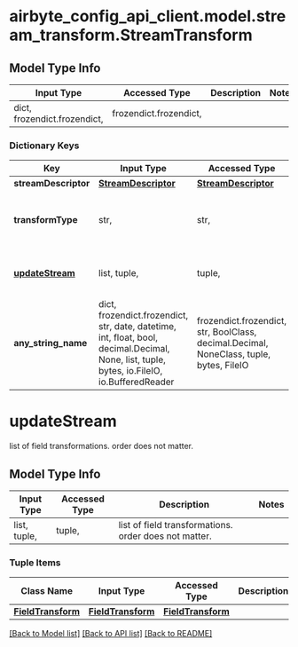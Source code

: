 # airbyte_config_api_client.model.stream_transform.StreamTransform

## Model Type Info
Input Type | Accessed Type | Description | Notes
------------ | ------------- | ------------- | -------------
dict, frozendict.frozendict,  | frozendict.frozendict,  |  | 

### Dictionary Keys
Key | Input Type | Accessed Type | Description | Notes
------------ | ------------- | ------------- | ------------- | -------------
**streamDescriptor** | [**StreamDescriptor**](StreamDescriptor.md) | [**StreamDescriptor**](StreamDescriptor.md) |  | 
**transformType** | str,  | str,  |  | must be one of ["add_stream", "remove_stream", "update_stream", ] 
**[updateStream](#updateStream)** | list, tuple,  | tuple,  | list of field transformations. order does not matter. | [optional] 
**any_string_name** | dict, frozendict.frozendict, str, date, datetime, int, float, bool, decimal.Decimal, None, list, tuple, bytes, io.FileIO, io.BufferedReader | frozendict.frozendict, str, BoolClass, decimal.Decimal, NoneClass, tuple, bytes, FileIO | any string name can be used but the value must be the correct type | [optional]

# updateStream

list of field transformations. order does not matter.

## Model Type Info
Input Type | Accessed Type | Description | Notes
------------ | ------------- | ------------- | -------------
list, tuple,  | tuple,  | list of field transformations. order does not matter. | 

### Tuple Items
Class Name | Input Type | Accessed Type | Description | Notes
------------- | ------------- | ------------- | ------------- | -------------
[**FieldTransform**](FieldTransform.md) | [**FieldTransform**](FieldTransform.md) | [**FieldTransform**](FieldTransform.md) |  | 

[[Back to Model list]](../../README.md#documentation-for-models) [[Back to API list]](../../README.md#documentation-for-api-endpoints) [[Back to README]](../../README.md)

